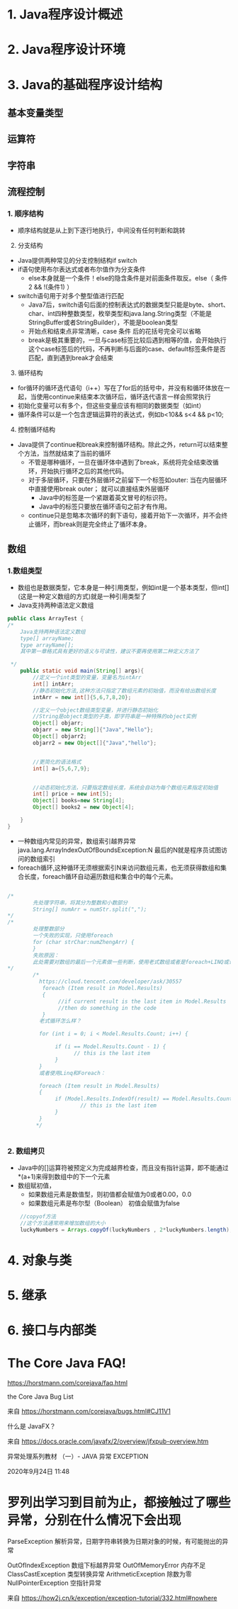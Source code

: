 # 1. Java程序设计概述
# 2. Java程序设计环境
# 3. Java的基础程序设计结构
## 基本变量类型
## 运算符
## 字符串
## 流程控制
### 1. 顺序结构
+ 顺序结构就是从上到下逐行地执行，中间没有任何判断和跳转
		
2. 分支结构
+ Java提供两种常见的分支控制结构if switch
+ if语句使用布尔表达式或者布尔值作为分支条件
    + else本身就是一个条件！else的隐含条件是对前面条件取反。else（ 条件2 && !(条件1) ）
+ switch语句用于对多个整型值进行匹配
	+ Java7后，switch语句后面的控制表达式的数据类型只能是byte、short、char、int四种整数类型，枚举类型和java.lang.String类型（不能是StringBuffer或者StringBuilder），不能是boolean类型
	+ 开始点和结束点非常清晰，case 条件 后的花括号完全可以省略
	+ break是极其重要的，一旦与case标签比较后遇到相等的值，会开始执行这个case标签后的代码，不再判断与后面的case、default标签条件是否匹配，直到遇到break才会结束
3. 循环结构
+ for循环的循环迭代语句（i++）写在了for后的括号中，并没有和循环体放在一起，当使用continue来结束本次循环后，循环迭代语言一样会照常执行
+ 初始化变量可以有多个，但这些变量应该有相同的数据类型（如int）
+ 循环条件可以是一个包含逻辑运算符的表达式，例如b<10&& s<4 && p<10;
4. 控制循环结构
+ Java提供了continue和break来控制循环结构。除此之外，return可以结束整个方法，当然就结束了当前的循环
	+ 不管是哪种循环，一旦在循环体中遇到了break，系统将完全结束改循环，开始执行循环之后的其他代码。
	+ 对于多层循环，只要在外层循环之前留下一个标签如outer:  当在内层循环中直接使用break outer； 就可以直接结束外层循环
		+ Java中的标签是一个紧跟着英文冒号的标识符。
		+ Java中的标签只要放在循环语句之前才有作用。
	+ continue只是忽略本次循环的剩下语句，接着开始下一次循环，并不会终止循环，而break则是完全终止了循环本身。

## 数组
### 1.数组类型
+ 数组也是数据类型，它本身是一种引用类型，例如int是一个基本类型，但int[] (这是一种定义数组的方式)就是一种引用类型了
+ Java支持两种语法定义数组
```Java
public class ArrayTest {
/*
    Java支持两种语法定义数组
    type[] arrayName;
    type arrayName[];
    其中第一章格式具有更好的语义与可读性，建议不要再使用第二种定义方法了

 */
    public static void main(String[] args){
        //定义一个int类型的变量，变量名为intArr
        int[] intArr;
        //静态初始化方法,这种方法只指定了数组元素的初始值，而没有给出数组长度
        intArr = new int[]{5,6,7,8,20};

        //定义一个object数组类型变量，并进行静态初始化
        //String是object类型的子类，即字符串是一种特殊的object实例
        Object[] objarr;
        objarr = new String[]{"Java","Hello"};
        Object[] objarr2;
        objarr2 = new Object[]{"Java","hello"};


        //更简化的语法格式
        int[] a={5,6,7,9};


        //动态初始化方法，只要指定数组长度，系统会自动为每个数组元素指定初始值
        int[] price = new int[5];
        Object[] books=new String[4];
        Object[] books2 = new Object[4];

    }
}

```
+ 一种数组内常见的异常，数组索引越界异常java.lang.ArrayIndexOutOfBoundsException:N 最后的N就是程序员试图访问的数组索引
+ foreach循环,这种循环无须根据索引N来访问数组元素，也无须获得数组和集合长度，foreach循环自动遍历数组和集合中的每个元素。
```Java

/*
        先处理字符串，将其分为整数和小数部分
        String[] numArr = numStr.split(",");
*/
/*        
        处理整数部分
        一个失败的实现，只使用foreach
        for (char strChar:numZhengArr) {
        }
        失败原因：
        此处需要对数组的最后一个元素做一些判断，使用老式数组或者是foreach+LINQ或许是个不错的办法，单独的foreach并不能实现这个目的
*/
        /*
          https://cloud.tencent.com/developer/ask/30557
           foreach (Item result in Model.Results)
           {
                //if current result is the last item in Model.Results
                //then do something in the code
           }
          老式循环怎么样？

          for (int i = 0; i < Model.Results.Count; i++) {

               if (i == Model.Results.Count - 1) {
                     // this is the last item
               }
          }
          或者使用Linq和Foreach：

          foreach (Item result in Model.Results)
          {
               if (Model.Results.IndexOf(result) == Model.Results.Count - 1) {
                       // this is the last item
               }
          }
         */



```
### 2. 数组拷贝
+ Java中的[]运算符被预定义为完成越界检查，而且没有指针运算，即不能通过*(a+1)来得到数组中的下一个元素
+ 数组赋初值，
	+ 如果数组元素是数值型，则初值都会赋值为0或者0.00，0.0 
	+ 如果数组元素是布尔型（Boolean） 初值会赋值为false
```Java
    //copyof方法
	//这个方法通常用来增加数组的大小
	luckyNumbers = Arrays.copyOf(luckyNumbers , 2*luckyNumbers.length);
```

# 4. 对象与类
# 5. 继承
# 6. 接口与内部类

# The Core Java FAQ!
https://horstmann.com/corejava/faq.html


the Core Java Bug List

来自 <https://horstmann.com/corejava/bugs.html#CJ11V1> 

什么是 JavaFX？

来自 <https://docs.oracle.com/javafx/2/overview/jfxpub-overview.htm> 

异常处理系列教材 （一）- JAVA 异常 EXCEPTION

2020年9月24日
11:48

# 罗列出学习到目前为止，都接触过了哪些异常，分别在什么情况下会出现
ParseException 解析异常，日期字符串转换为日期对象的时候，有可能抛出的异常

OutOfIndexException 数组下标越界异常
OutOfMemoryError 内存不足
ClassCastException 类型转换异常
ArithmeticException 除数为零
NullPointerException 空指针异常

来自 <https://how2j.cn/k/exception/exception-tutorial/332.html#nowhere> 


